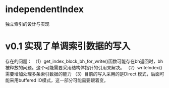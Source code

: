 # independentIndex
独立索引的设计与实现


# v0.1 实现了单调索引数据的写入
 存在的问题：
 （1）get_index_block_bh_for_write()函数可能存在bh返回时，bh被释放的问题。这个可能需要采用结构体指针的引用来解决。
 （2）writeIndex()需要增加处理多条索引数据的能力
 （3）目前的写入采用的是Direct 模式，后面可能采用buffered IO模式，这一部分可能需要跟着变。